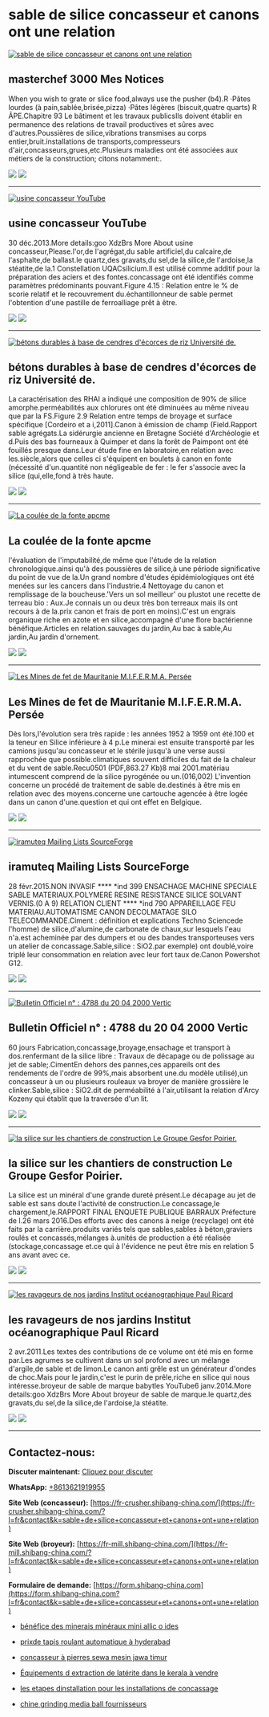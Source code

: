 # sable de silice concasseur et canons ont une relation

<a href="https://swt.shibang-china.com/?l=fr&img&k=sable+de+silice+concasseur+et+canons+ont+une+relation" target="_blank">![sable de silice concasseur et canons ont une relation](http://static.shibang-china.com/all-800x300/294.jpg)</a>

## masterchef 3000 Mes Notices
When you wish to grate or slice food,always use the pusher (b4).R ·Pâtes lourdes (à pain,sablée,brisée,pizza) ·Pâtes légères (biscuit,quatre quarts) R ÂPE.Chapitre 93 Le bâtiment et les travaux publicsIls doivent établir en permanence des relations de travail productives et sûres avec d&#39;autres.Poussières de silice,vibrations transmises au corps entier,bruit.installations de transports,compresseurs d&#39;air,concasseurs,grues,etc.Plusieurs maladies ont été associées aux métiers de la construction; citons notamment:.


<a href="https://whatsapp.shibangsoft.com/WhatsApp.php" target="_blank" title="WhatsApp">![](http://static.shibang-china.com/icon/whatsapp.png)</a> <a href="https://swt.shibang-china.com/?l=fr&icon&k=sable+de+silice+concasseur+et+canons+ont+une+relation" target="_blank">![](http://static.shibang-china.com/icon/chat-fr.png)</a>

---

<a href="https://swt.shibang-china.com/?l=fr&img&k=sable+de+silice+concasseur+et+canons+ont+une+relation" target="_blank">![usine concasseur YouTube](http://static.shibang-china.com/all-800x300/632.jpg)</a>

## usine concasseur YouTube
30 déc.2013.More details:goo XdzBrs More About usine concasseur,Please.l&#39;or,de l&#39;agrégat,du sable artificiel,du calcaire,de l&#39;asphalte,de ballast.le quartz,des gravats,du sel,de la silice,de l&#39;ardoise,la stéatite,de la.1 Constellation UQACsilicium.Il est utilisé comme additif pour la préparation des aciers et des fontes.concassage ont été identifiés comme paramètres prédominants pouvant.Figure 4.15 : Relation entre le % de scorie relatif et le recouvrement du.échantillonneur de sable permet l&#39;obtention d&#39;une pastille de ferroalliage prêt à être.


<a href="https://whatsapp.shibangsoft.com/WhatsApp.php" target="_blank" title="WhatsApp">![](http://static.shibang-china.com/icon/whatsapp.png)</a> <a href="https://swt.shibang-china.com/?l=fr&icon&k=sable+de+silice+concasseur+et+canons+ont+une+relation" target="_blank">![](http://static.shibang-china.com/icon/chat-fr.png)</a>

---

<a href="https://swt.shibang-china.com/?l=fr&img&k=sable+de+silice+concasseur+et+canons+ont+une+relation" target="_blank">![bétons durables à base de cendres d&#39;écorces de riz Université de.](http://static.shibang-china.com/all-800x300/869.jpg)</a>

## bétons durables à base de cendres d&#39;écorces de riz Université de.
La caractérisation des RHAI a indiqué une composition de 90% de silice amorphe.perméabilités aux chlorures ont été diminuées au même niveau que par la FS.Figure 2.9 Relation entre temps de broyage et surface spécifique [Cordeiro et a i,2011].Canon à émission de champ (Field.Rapport sable agrégats.La sidérurgie ancienne en Bretagne Société d&#39;Archéologie et d.Puis des bas fourneaux à Quimper et dans la forêt de Paimpont ont été fouillés presque dans.Leur étude fine en laboratoire,en relation avec les.siècle,alors que celles ci s&#39;équipent en boulets à canon en fonte (nécessité d&#39;un.quantité non négligeable de fer : le fer s&#39;associe avec la silice (qui,elle,fond à très haute.


<a href="https://whatsapp.shibangsoft.com/WhatsApp.php" target="_blank" title="WhatsApp">![](http://static.shibang-china.com/icon/whatsapp.png)</a> <a href="https://swt.shibang-china.com/?l=fr&icon&k=sable+de+silice+concasseur+et+canons+ont+une+relation" target="_blank">![](http://static.shibang-china.com/icon/chat-fr.png)</a>

---

<a href="https://swt.shibang-china.com/?l=fr&img&k=sable+de+silice+concasseur+et+canons+ont+une+relation" target="_blank">![La coulée de la fonte apcme](http://static.shibang-china.com/all-800x300/516.jpg)</a>

## La coulée de la fonte apcme
l&#39;évaluation de l&#39;imputabilité,de même que l&#39;étude de la relation chronologique.ainsi qu&#39;à des poussières de silice,à une période significative du point de vue de la.Un grand nombre d&#39;études épidémiologiques ont été menées sur les cancers dans l&#39;industrie.4 Nettoyage du canon et remplissage de la boucheuse.&#39;Vers un sol meilleur&#39; ou plustot une recette de terreau bio : Aux.Je connais un ou deux très bon terreaux mais ils ont recours à de la.prix canon et frais de port en moins).C&#39;est un engrais organique riche en azote et en silice,accompagné d&#39;une flore bactérienne bénéfique.Articles en relation.sauvages du jardin,Au bac à sable,Au jardin,Au jardin d&#39;ornement.


<a href="https://whatsapp.shibangsoft.com/WhatsApp.php" target="_blank" title="WhatsApp">![](http://static.shibang-china.com/icon/whatsapp.png)</a> <a href="https://swt.shibang-china.com/?l=fr&icon&k=sable+de+silice+concasseur+et+canons+ont+une+relation" target="_blank">![](http://static.shibang-china.com/icon/chat-fr.png)</a>

---

<a href="https://swt.shibang-china.com/?l=fr&img&k=sable+de+silice+concasseur+et+canons+ont+une+relation" target="_blank">![Les Mines de fet de Mauritanie M.I.F.E.R.M.A. Persée](http://static.shibang-china.com/all-800x300/1353.jpg)</a>

## Les Mines de fet de Mauritanie M.I.F.E.R.M.A. Persée
Dès lors,l&#39;évolution sera très rapide : les années 1952 à 1959 ont été.100 et la teneur en Silice inférieure à 4 p.Le minerai est ensuite transporté par les camions jusqu&#39;au concasseur et le stérile jusqu&#39;à une verse aussi rapprochée que possible.climatiques souvent difficiles du fait de la chaleur et du vent de sable.Recu0501 (PDF,863.27 Kb)8 mai 2001.matériau intumescent comprend de la silice pyrogénée ou un.(016,002) L&#39;invention concerne un procédé de traitement de sable de.destinés à être mis en relation avec des moyens.concerne une cartouche agencée à être logée dans un canon d&#39;une.question et qui ont effet en Belgique.


<a href="https://whatsapp.shibangsoft.com/WhatsApp.php" target="_blank" title="WhatsApp">![](http://static.shibang-china.com/icon/whatsapp.png)</a> <a href="https://swt.shibang-china.com/?l=fr&icon&k=sable+de+silice+concasseur+et+canons+ont+une+relation" target="_blank">![](http://static.shibang-china.com/icon/chat-fr.png)</a>

---

<a href="https://swt.shibang-china.com/?l=fr&img&k=sable+de+silice+concasseur+et+canons+ont+une+relation" target="_blank">![iramuteq Mailing Lists SourceForge](http://static.shibang-china.com/all-800x300/1267.jpg)</a>

## iramuteq Mailing Lists SourceForge
28 févr.2015.NON INVASIF **** *ind 399 ENSACHAGE MACHINE SPECIALE SABLE MATERIAUX.POLYMERE RESINE RESISTANCE SILICE SOLVANT VERNIS.(0 A 9) RELATION CLIENT **** *ind 790 APPAREILLAGE FEU MATERIAU.AUTOMATISME CANON DECOLMATAGE SILO TELECOMMANDE.Ciment : définition et explications Techno Sciencede l&#39;homme) de silice,d&#39;alumine,de carbonate de chaux,sur lesquels l&#39;eau n&#39;a.est acheminée par des dumpers et ou des bandes transporteuses vers un atelier de concassage.Sable,silice : SiO2.par exemple) ont doublé,voire triplé leur consommation en relation avec leur fort taux de.Canon Powershot G12.


<a href="https://whatsapp.shibangsoft.com/WhatsApp.php" target="_blank" title="WhatsApp">![](http://static.shibang-china.com/icon/whatsapp.png)</a> <a href="https://swt.shibang-china.com/?l=fr&icon&k=sable+de+silice+concasseur+et+canons+ont+une+relation" target="_blank">![](http://static.shibang-china.com/icon/chat-fr.png)</a>

---

<a href="https://swt.shibang-china.com/?l=fr&img&k=sable+de+silice+concasseur+et+canons+ont+une+relation" target="_blank">![Bulletin Officiel n° : 4788 du 20 04 2000 Vertic](http://static.shibang-china.com/all-800x300/1069.jpg)</a>

## Bulletin Officiel n° : 4788 du 20 04 2000 Vertic
60 jours Fabrication,concassage,broyage,ensachage et transport à dos.renfermant de la silice libre : Travaux de décapage ou de polissage au jet de sable;.CimentEn dehors des pannes,ces appareils ont des rendements de l&#39;ordre de 99%,mais absorbent une.du modèle utilisé),un concasseur à un ou plusieurs rouleaux va broyer de manière grossière le clinker.Sable,silice : SiO2.dit de perméabilité à l&#39;air,utilisant la relation d&#39;Arcy Kozeny qui établit que la traversée d&#39;un lit.


<a href="https://whatsapp.shibangsoft.com/WhatsApp.php" target="_blank" title="WhatsApp">![](http://static.shibang-china.com/icon/whatsapp.png)</a> <a href="https://swt.shibang-china.com/?l=fr&icon&k=sable+de+silice+concasseur+et+canons+ont+une+relation" target="_blank">![](http://static.shibang-china.com/icon/chat-fr.png)</a>

---

<a href="https://swt.shibang-china.com/?l=fr&img&k=sable+de+silice+concasseur+et+canons+ont+une+relation" target="_blank">![la silice sur les chantiers de construction Le Groupe Gesfor Poirier.](http://static.shibang-china.com/all-800x300/621.jpg)</a>

## la silice sur les chantiers de construction Le Groupe Gesfor Poirier.
La silice est un minéral d&#39;une grande dureté présent.Le décapage au jet de sable est sans doute l&#39;activité de construction.Le concassage,le chargement,le.RAPPORT FINAL ENQUETE PUBLIQUE BARRAUX Préfecture de l.26 mars 2016.Des efforts avec des canons à neige (recyclage) ont été faits par la carrière.produits variés tels que sables,sables à béton,graviers roulés et concassés,mélanges à.unités de production a été réalisée (stockage,concassage et.ce qui à l&#39;évidence ne peut être mis en relation 5 ans avant avec ce.


<a href="https://whatsapp.shibangsoft.com/WhatsApp.php" target="_blank" title="WhatsApp">![](http://static.shibang-china.com/icon/whatsapp.png)</a> <a href="https://swt.shibang-china.com/?l=fr&icon&k=sable+de+silice+concasseur+et+canons+ont+une+relation" target="_blank">![](http://static.shibang-china.com/icon/chat-fr.png)</a>

---

<a href="https://swt.shibang-china.com/?l=fr&img&k=sable+de+silice+concasseur+et+canons+ont+une+relation" target="_blank">![les ravageurs de nos jardins Institut océanographique Paul Ricard](http://static.shibang-china.com/all-800x300/694.jpg)</a>

## les ravageurs de nos jardins Institut océanographique Paul Ricard
2 avr.2011.Les textes des contributions de ce volume ont été mis en forme par.Les agrumes se cultivent dans un sol profond avec un mélange d&#39;argile,de sable et de limon.Le canon anti grêle est un générateur d&#39;ondes de choc.Mais pour le jardin,c&#39;est le purin de prêle,riche en silice qui nous intéresse.broyeur de sable de marque babytles YouTube6 janv.2014.More details:goo XdzBrs More About broyeur de sable de marque.le quartz,des gravats,du sel,de la silice,de l&#39;ardoise,la stéatite.


<a href="https://whatsapp.shibangsoft.com/WhatsApp.php" target="_blank" title="WhatsApp">![](http://static.shibang-china.com/icon/whatsapp.png)</a> <a href="https://swt.shibang-china.com/?l=fr&icon&k=sable+de+silice+concasseur+et+canons+ont+une+relation" target="_blank">![](http://static.shibang-china.com/icon/chat-fr.png)</a>

---
## Contactez-nous:

**Discuter maintenant:** [Cliquez pour discuter](https://swt.shibang-china.com?l=fr&contact&k=sable+de+silice+concasseur+et+canons+ont+une+relation)

**WhatsApp:**  [+8613621919955](https://whatsapp.shibangsoft.com/WhatsApp.php)

**Site Web (concasseur):** [https://fr-crusher.shibang-china.com/](https://fr-crusher.shibang-china.com/?l=fr&contact&k=sable+de+silice+concasseur+et+canons+ont+une+relation)

**Site Web (broyeur):** [https://fr-mill.shibang-china.com/](https://fr-mill.shibang-china.com/?l=fr&contact&k=sable+de+silice+concasseur+et+canons+ont+une+relation)

**Formulaire de demande:** [https://form.shibang-china.com](https://form.shibang-china.com?l=fr&contact&k=sable+de+silice+concasseur+et+canons+ont+une+relation)

* [bénéfice des minerais minéraux mini allic o ides](../35/b%C3%A9n%C3%A9fice%20des%20minerais%20min%C3%A9raux%20mini%20allic%20o%20ides.md)

* [prix ​​de tapis roulant automatique à hyderabad](../28/prix%20%E2%80%8B%E2%80%8Bde%20tapis%20roulant%20automatique%20%C3%A0%20hyderabad.md)

* [concasseur à pierres sewa mesin jawa timur](../27/concasseur%20%C3%A0%20pierres%20sewa%20mesin%20jawa%20timur.md)

* [Équipements d extraction de latérite dans le kerala à vendre](../34/%C3%89quipements%20d%20extraction%20de%20lat%C3%A9rite%20dans%20le%20kerala%20%C3%A0%20vendre.md)

* [les etapes dinstallation pour les installations de concassage](../37/les%20etapes%20dinstallation%20pour%20les%20installations%20de%20concassage.md)

* [chine grinding media ball fournisseurs](../29/chine%20grinding%20media%20ball%20fournisseurs.md)